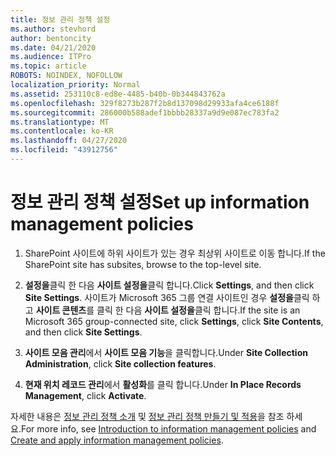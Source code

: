 ```yaml
---
title: 정보 관리 정책 설정
ms.author: stevhord
author: bentoncity
ms.date: 04/21/2020
ms.audience: ITPro
ms.topic: article
ROBOTS: NOINDEX, NOFOLLOW
localization_priority: Normal
ms.assetid: 253110c8-ed8e-4485-b40b-0b344843762a
ms.openlocfilehash: 329f8273b287f2b8d137098d29933afa4ce6188f
ms.sourcegitcommit: 286000b588adef1bbbb28337a9d9e087ec783fa2
ms.translationtype: MT
ms.contentlocale: ko-KR
ms.lasthandoff: 04/27/2020
ms.locfileid: "43912756"
---
```

# <a name="set-up-information-management-policies"></a><span data-ttu-id="3d7c3-102">정보 관리 정책 설정</span><span class="sxs-lookup"><span data-stu-id="3d7c3-102">Set up information management policies</span></span>

1. <span data-ttu-id="3d7c3-103">SharePoint 사이트에 하위 사이트가 있는 경우 최상위 사이트로 이동 합니다.</span><span class="sxs-lookup"><span data-stu-id="3d7c3-103">If the SharePoint site has subsites, browse to the top-level site.</span></span>
    
2. <span data-ttu-id="3d7c3-104">**설정을**클릭 한 다음 **사이트 설정을**클릭 합니다.</span><span class="sxs-lookup"><span data-stu-id="3d7c3-104">Click **Settings**, and then click **Site Settings**.</span></span> <span data-ttu-id="3d7c3-105">사이트가 Microsoft 365 그룹 연결 사이트인 경우 **설정을**클릭 하 고 **사이트 콘텐츠**를 클릭 한 다음 **사이트 설정을**클릭 합니다.</span><span class="sxs-lookup"><span data-stu-id="3d7c3-105">If the site is an Microsoft 365 group-connected site, click **Settings**, click **Site Contents**, and then click **Site Settings**.</span></span>
    
3. <span data-ttu-id="3d7c3-106">**사이트 모음 관리**에서 **사이트 모음 기능**을 클릭합니다.</span><span class="sxs-lookup"><span data-stu-id="3d7c3-106">Under **Site Collection Administration**, click **Site collection features**.</span></span>
    
4. <span data-ttu-id="3d7c3-107">**현재 위치 레코드 관리**에서 **활성화**를 클릭 합니다.</span><span class="sxs-lookup"><span data-stu-id="3d7c3-107">Under **In Place Records Management**, click **Activate**.</span></span>
    
<span data-ttu-id="3d7c3-108">자세한 내용은 [정보 관리 정책 소개](https://go.microsoft.com/fwlink/?linkid=404239) 및 [정보 관리 정책 만들기 및 적용](https://go.microsoft.com/fwlink/?linkid=2003916)을 참조 하세요.</span><span class="sxs-lookup"><span data-stu-id="3d7c3-108">For more info, see [Introduction to information management policies](https://go.microsoft.com/fwlink/?linkid=404239) and [Create and apply information management policies](https://go.microsoft.com/fwlink/?linkid=2003916).</span></span>
  


